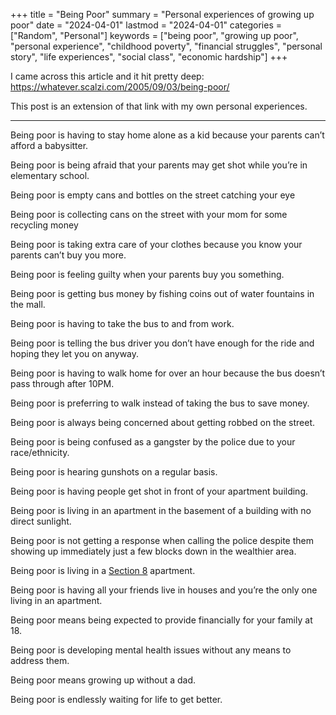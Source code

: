 +++
title = "Being Poor"
summary = "Personal experiences of growing up poor"
date = "2024-04-01"
lastmod = "2024-04-01"
categories = ["Random", "Personal"]
keywords = ["being poor", "growing up poor", "personal experience", "childhood poverty", "financial struggles", "personal story", "life experiences", "social class", "economic hardship"]
+++

I came across this article and it hit pretty deep: https://whatever.scalzi.com/2005/09/03/being-poor/

This post is an extension of that link with my own personal experiences.

---
Being poor is having to stay home alone as a kid because your parents can’t afford a babysitter.

Being poor is being afraid that your parents may get shot while you’re in elementary school.

Being poor is empty cans and bottles on the street catching your eye

Being poor is collecting cans on the street with your mom for some recycling money

Being poor is taking extra care of your clothes because you know your parents can’t buy you more.

Being poor is feeling guilty when your parents buy you something.

Being poor is getting bus money by fishing coins out of water fountains in the mall.

Being poor is having to take the bus to and from work.

Being poor is telling the bus driver you don’t have enough for the ride and hoping they let you on anyway.

Being poor is having to walk home for over an hour because the bus doesn’t pass through after 10PM.

Being poor is preferring to walk instead of taking the bus to save money.

Being poor is always being concerned about getting robbed on the street.

Being poor is being confused as a gangster by the police due to your race/ethnicity.

Being poor is hearing gunshots on a regular basis.

Being poor is having people get shot in front of your apartment building.

Being poor is living in an apartment in the basement of a building with no direct sunlight.

Being poor is not getting a response when calling the police despite them showing up immediately just a few blocks down in the wealthier area.

Being poor is living in a [Section 8](https://en.wikipedia.org/wiki/Section_8_(housing)) apartment.

Being poor is having all your friends live in houses and you’re the only one living in an apartment.

Being poor means being expected to provide financially for your family at 18.

Being poor is developing mental health issues without any means to address them.

Being poor means growing up without a dad.

Being poor is endlessly waiting for life to get better.
